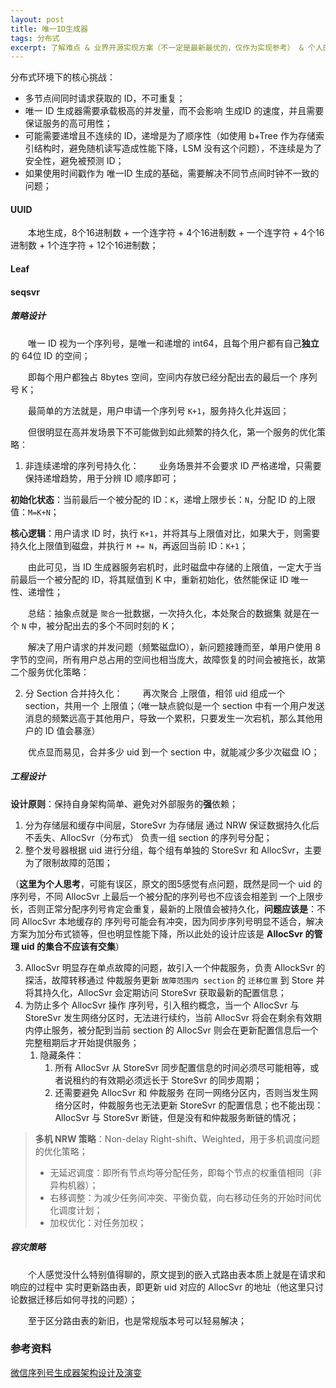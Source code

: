 ```yaml
---
layout: post
title: 唯一ID生成器
tags: 分布式
excerpt: 了解难点 & 业界开源实现方案（不一定是最新最优的，仅作为实现参考） & 个人的思考；Doing...
---
```


分布式环境下的核心挑战：
- 多节点间同时请求获取的 ID，不可重复；
- 唯一 ID 生成器需要承载极高的并发量，而不会影响 生成ID 的速度，并且需要保证服务的高可用性；
- 可能需要递增且不连续的 ID，递增是为了顺序性（如使用 b+Tree 作为存储索引结构时，避免随机读写造成性能下降，LSM 没有这个问题），不连续是为了安全性，避免被预测 ID；
- 如果使用时间戳作为 唯一ID 生成的基础，需要解决不同节点间时钟不一致的问题；

#### UUID
&emsp;&emsp;本地生成，8个16进制数 + 一个连字符 + 4个16进制数 + 一个连字符 + 4个16进制数 + 1个连字符 + 12个16进制数；

#### Leaf

#### seqsvr

##### 策略设计
&emsp;&emsp;唯一 ID 视为一个序列号，是唯一和递增的 int64，且每个用户都有自己**独立**的 64位 ID 的空间；

&emsp;&emsp;即每个用户都独占 8bytes 空间，空间内存放已经分配出去的最后一个 序列号 K；

&emsp;&emsp;最简单的方法就是，用户申请一个序列号 `K+1`，服务持久化并返回；

&emsp;&emsp;但很明显在高并发场景下不可能做到如此频繁的持久化，第一个服务的优化策略：

1. 非连续递增的序列号持久化：
&emsp;&emsp;业务场景并不会要求 ID 严格递增，只需要保持递增趋势，用于分辨 ID 顺序即可；

**初始化状态**：当前最后一个被分配的 ID：`K`，递增上限步长：`N`，分配 ID 的上限值：`M=K+N`；

**核心逻辑**：用户请求 ID 时，执行 `K+1`，并将其与上限值对比，如果大于，则需要持久化上限值到磁盘，并执行 `M += N`，再返回当前 ID：`K+1`；

&emsp;&emsp;由此可见，当 ID 生成器服务宕机时，此时磁盘中存储的上限值，一定大于当前最后一个被分配的 ID，将其赋值到 K 中，重新初始化，依然能保证 ID 唯一性、递增性；

&emsp;&emsp;总结：抽象点就是 `聚合`一批数据，一次持久化，本处聚合的数据集 就是在一个 `N` 中，被分配出去的多个不同时刻的 K；

&emsp;&emsp;解决了用户请求的并发问题（频繁磁盘IO），新问题接踵而至，单用户使用 8 字节的空间，所有用户总占用的空间也相当庞大，故障恢复的时间会被拖长，故第二个服务优化策略：

2. 分 Section 合并持久化：
&emsp;&emsp;再次聚合 上限值，相邻 uid 组成一个 section，共用一个 上限值；（唯一缺点貌似是一个 section 中有一个用户发送消息的频繁远高于其他用户，导致一个累积，只要发生一次宕机，那么其他用户的 ID 值会暴涨）

&emsp;&emsp;优点显而易见，合并多少 uid 到一个 section 中，就能减少多少次磁盘 IO；

##### 工程设计

**设计原则**：保持自身架构简单、避免对外部服务的**强**依赖；

1. 分为存储层和缓存中间层，StoreSvr 为存储层 通过 NRW 保证数据持久化后不丢失、AllocSvr（分布式） 负责一组 section 的序列号分配；
2. 整个发号器根据 uid 进行分组，每个组有单独的 StoreSvr 和 AllocSvr，主要为了限制故障的范围；

（**这里为个人思考**，可能有误区，原文的图5感觉有点问题，既然是同一个 uid 的序列号，不同 AllocSvr 上最后一个被分配的序列号也不应该会相差到 一个上限步长，否则正常分配序列号肯定会重复，最新的上限值会被持久化，**问题应该是**：不同 AllocSvr 本地缓存的 序列号可能会有冲突，因为同步序列号明显不适合，解决方案为加分布式锁等，但也明显性能下降，所以此处的设计应该是 **AllocSvr 的管理 uid 的集合不应该有交集**）

3. AllocSvr 明显存在单点故障的问题，故引入一个仲裁服务，负责 AllockSvr 的探活，故障转移通过 仲裁服务更新 `故障范围内 section` 的 `迁移位置` 到 Store 并将其持久化，AllocSvr 会定期访问 StoreSvr 获取最新的配置信息；
4. 为防止多个 AllocSvr 操作 序列号，引入租约概念，当一个 AllocSvr 与 StoreSvr 发生网络分区时，无法进行续约，当前 AllocSvr 将会在剩余有效期内停止服务，被分配到当前 section 的 AllocSvr 则会在更新配置信息后一个完整租期后才开始提供服务；
   1. 隐藏条件：
      1. 所有 AllocSvr 从 StoreSvr 同步配置信息的时间必须尽可能相等，或者说租约的有效期必须远长于 StoreSvr 的同步周期；
      2. 还需要避免 AllocSvr 和 仲裁服务 在同一网络分区内，否则当发生网络分区时，仲裁服务也无法更新 StoreSvr 的配置信息；也不能出现：AllocSvr 与 StoreSvr 断链，但是没有和仲裁服务断链的情况；

> **多机 NRW 策略**：Non-delay Right-shift、Weighted，用于多机调度问题的优化策略；
> - 无延迟调度：即所有节点均等分配任务，即每个节点的权重值相同（非异构机器）；
> - 右移调整：为减少任务间冲突、平衡负载，向右移动任务的开始时间优化调度计划；
> - 加权优化：对任务加权；

##### 容灾策略
&emsp;&emsp;个人感觉没什么特别值得聊的，原文提到的嵌入式路由表本质上就是在请求和响应的过程中 实时更新路由表，即更新 uid 对应的 AllocSvr 的地址（他这里只讨论数据迁移后如何寻找的问题）；

&emsp;&emsp;至于区分路由表的新旧，也是常规版本号可以轻易解决；


### 参考资料

[微信序列号生成器架构设计及演变](https://www.infoq.cn/article/wechat-serial-number-generator-architecture)